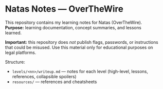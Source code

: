 # Natas Notes — OverTheWire

This repository contains my learning notes for Natas (OverTheWire).
**Purpose:** learning documentation, concept summaries, and lessons learned.

**Important:** this repository does *not* publish flags, passwords, or instructions that could be misused.
Use this material only for educational purposes on legal platforms.

Structure:
- `levels/<nn>/writeup.md` — notes for each level (high-level, lessons, references, collapsible spoilers)
- `resources/` — references and cheatsheets
